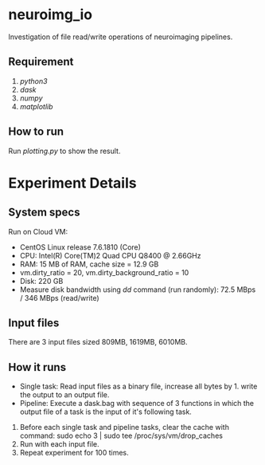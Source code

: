 # neuroimg_io
Investigation of file read/write operations of neuroimaging pipelines.
    
## Requirement
1. *python3*
2. *dask* 
3. *numpy*
4. *matplotlib*

## How to run
Run *plotting.py* to show the result.

# Experiment Details
## System specs
Run on Cloud VM:
- CentOS Linux release 7.6.1810 (Core)
- CPU: Intel(R) Core(TM)2 Quad CPU Q8400  @ 2.66GHz
- RAM: 15 MB of RAM, cache size = 12.9 GB
- vm.dirty_ratio = 20, vm.dirty_background_ratio = 10
- Disk: 220 GB
- Measure disk bandwidth using *dd* command (run randomly):  72.5 MBps / 346 MBps (read/write)

## Input files
There are 3 input files sized 809MB, 1619MB, 6010MB.

## How it runs

- Single task: Read input files as a binary file, increase all bytes by 1. write the output to an output file.
- Pipeline: Execute a dask.bag with sequence of 3 functions in which the output file of a task is the input of it's following task.

1. Before each single task and pipeline tasks, clear the cache with command: sudo echo 3 | sudo tee /proc/sys/vm/drop_caches
2. Run with each input file.
3. Repeat experiment for 100 times.